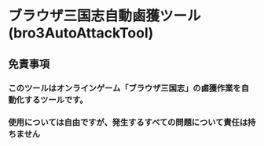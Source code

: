 # ブラウザ三国志自動鹵獲ツール(bro3AutoAttackTool)
## 免責事項
### このツールはオンラインゲーム「ブラウザ三国志」の鹵獲作業を自動化するツールです。
### 使用については自由ですが、発生するすべての問題について責任は持ちません

##

